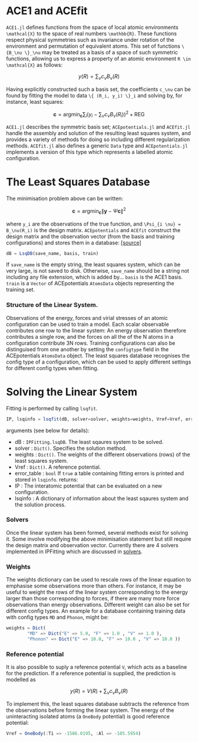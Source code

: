 # ACE1 and ACEfit

`ACE1.jl` defines functions from the space of local atomic environments `` \mathcal{X}`` to the space of real numbers ``\mathbb{R}``. These functions respect physical symmetries such as invariance under rotation of the environment and permutation of equivalent atoms. This set of functions ``\{B_\nu \}_\nu`` may be treated as a basis of a space of such symmetric functions, allowing us to express a property of an atomic environment ``R \in \mathcal{X}`` as follows:
```math
y(R) = \sum_\nu c_\nu B_\nu(R)
```
Having explicitly constructed such a basis set, the coefficients ``c_\nu`` can be found by fitting the model to data ``\{ (R_i, y_i) \}_i`` and solving by, for instance, least squares:
```math
\mathbf{c} = \text{arg} \min_\mathbf{c} \sum_i \left( y_i - \sum_\nu c_\nu B_\nu(R_i) \right)^2 + \text{REG}
```
`ACE1.jl` describes the symmetric basis set; `ACEpotentials.jl` and `ACEfit.jl` handle the assembly and solution of the resulting least squares system, and provides a variety of methods for doing so including different regularization methods.
`ACEfit.jl` also defines a generic `Data` type and `ACEpotentials.jl` implements a version of this type which represents a labelled atomic configuration.

# The Least Squares Database

The minimisation problem above can be written:
```math
\mathbf{c} = \text{arg} \min_\mathbf{c} \| \mathbf{y} - \Psi \mathbf{c} \|^2
```
where ``y_i`` are the observations of the true function, and ``\Psi_{i \nu} = B_\nu(R_i)`` is the design matrix. `ACEpotentials` and `ACEfit` construct the design matrix and the observation vector (from the basis and training configurations) and stores them in a database: [[source]](https://github.com/ACEsuit/IPFitting.jl/blob/main/src/lsq_db.jl)
```julia
dB = LsqDB(save_name, basis, train)
```
If `save_name` is the empty string, the least squares system, which can be very large, is not saved to disk. Otherwise, `save_name` should be a string not including any file extension, which is added by... `basis` is the ACE1 basis. `train` is a `Vector` of ACEpotentials `AtomsData` objects representing the training set. 

### Structure of the Linear System.

Observations of the energy, forces and virial stresses of an atomic configuration can be used to train a model. Each scalar observable contributes one row to the linear system: An energy observation therefore contributes a single row, and the forces on all the of the N atoms in a configuration contribute 3N rows.
Training configurations can also be distinguised from one another by setting the `configtype` field in the ACEpotentials `AtomsData` object. The least squares database recognises the config type of a configuration, which can be used to apply different settings for different config types when fitting.

# Solving the Linear System

Fitting is performed by calling `lsqfit`.
```julia
IP, lsqinfo = lsqfit(dB, solver=solver, weights=weights, Vref=Vref, error_table=true)
```
arguments (see below for details):
* dB : `IPFitting.lsqDB`. The least sqaures system to be solved.
* solver : `Dict()`. Specifies the solution method.
* weights : `Dict()`. The weights of the different observations (rows) of the least squares system.
* Vref : `Dict()`. A reference potential.
* error_table : `bool` If `true` a table containing fitting errors is printed and stored in `lsqinfo`. 
returns:
* IP : The interatomic potential that can be evaluated on a new configuration.
* lsqinfo : A dictionary of information about the least sqaures system and the solution process.

### Solvers

Once the linear system has been formed, several methods exist for solving it. Some involve modifying the above minimisation statement but still require the design matrix and observation vector. Currently there are 4 solvers implemented in IPFitting which are discussed in [solvers](Solvers.md).

### Weights

The weights dictionary can be used to rescale rows of the linear equation to emphasise some observations more than others. For instance, it may be useful to weight the rows of the linear system corresponding to the energy larger than those corresponding to forces, if there are many more force observations than energy observations.
Different weight can also be set for different config types. An example for a database containing training data with config types `MD` and `Phonon`, might be:
```julia
weights = Dict(
        "MD" => Dict("E" => 5.0, "F" => 1.0 , "V" => 1.0 ),
        "Phonon" => Dict("E" => 10.0, "F" => 10.0 , "V" => 10.0 ))
```

### Reference potential

It is also possible to suply a reference potential ``V``, which acts as a baseline for the prediction. If a reference potential is supplied, the prediction is modelled as
```math
y(R) = V(R) + \sum_\nu c_\nu B_\nu(R)
```
To implement this, the least squares database subtracts the reference from the observations before forming the linear system. The energy of the uninteracting isolated atoms (a `OneBody` potential) is good reference potential:
```julia
Vref = OneBody(:Ti => -1586.0195, :Al => -105.5954)
```

